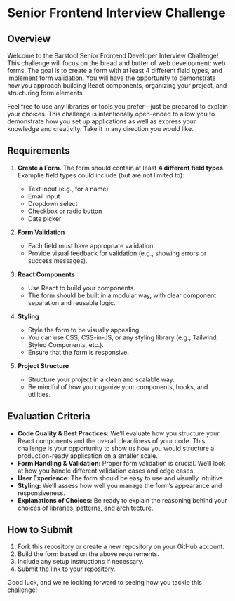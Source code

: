 # Senior Frontend Interview Challenge

## Overview

Welcome to the Barstool Senior Frontend Developer Interview Challenge! This challenge will focus on the bread and butter of web development: web forms. The goal is to create a form with at least 4 different field types, and implement form validation. You will have the opportunity to demonstrate how you approach building React components, organizing your project, and structuring form elements.

Feel free to use any libraries or tools you prefer—just be prepared to explain your choices. This challenge is intentionally open-ended to allow you to demonstrate how you set up applications as well as express your knowledge and creativity. Take it in any direction you would like. 

## Requirements

1. **Create a Form**. The form should contain at least **4 different field types**. Examplie field types could include (but are not limited to):
    * Text input (e.g., for a name)
    * Email input
    * Dropdown select
    * Checkbox or radio button
    * Date picker
  
3. **Form Validation**
   * Each field must have appropriate validation.
   * Provide visual feedback for validation (e.g., showing errors or success messages).
   
4. **React Components**
   * Use React to build your components.
   * The form should be built in a modular way, with clear component separation and reusable logic.

5. **Styling**
   * Style the form to be visually appealing.
   * You can use CSS, CSS-in-JS, or any styling library (e.g., Tailwind, Styled Components, etc.).
   * Ensure that the form is responsive.

6. **Project Structure**
   * Structure your project in a clean and scalable way.
   * Be mindful of how you organize your components, hooks, and utilities.
  
## Evaluation Criteria

* **Code Quality & Best Practices:** We’ll evaluate how you structure your React components and the overall cleanliness of your code. This challenge is your opportunity to show us how you would structure a production-ready application on a smaller scale.
* **Form Handling & Validation:** Proper form validation is crucial. We’ll look at how you handle different validation cases and edge cases.
* **User Experience:** The form should be easy to use and visually intuitive.
* **Styling:** We’ll assess how well you manage the form’s appearance and responsiveness.
* **Explanations of Choices:** Be ready to explain the reasoning behind your choices of libraries, patterns, and architecture.

## How to Submit
1. Fork this repository or create a new repository on your GitHub account.
2. Build the form based on the above requirements.
3. Include any setup instructions if necessary.
4. Submit the link to your repository.
   
Good luck, and we're looking forward to seeing how you tackle this challenge!
